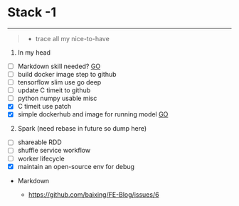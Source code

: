 ﻿# Stack -1

---
> * trace all my nice-to-have

 1. In my head
- [ ] Markdown skill needed? [GO][2]
- [ ] build docker image step to github
- [ ] tensorflow slim use go deep
- [ ] update C timeit to github
- [ ] python numpy usable misc
- [x] C timeit use patch
- [x] simple dockerhub and image for running model [GO][1]

 2. Spark (need rebase in future so dump here)
- [ ] shareable RDD 
- [ ] shuffle service workflow
- [ ] worker lifecycle
- [x] maintain an open-source env for debug

- Markdown
  * https://github.com/baixing/FE-Blog/issues/6




  [1]: https://blog.codeship.com/using-docker-push-to-publish-images-to-dockerhub/
  [2]: https://www.zybuluo.com/mdeditor#952601

